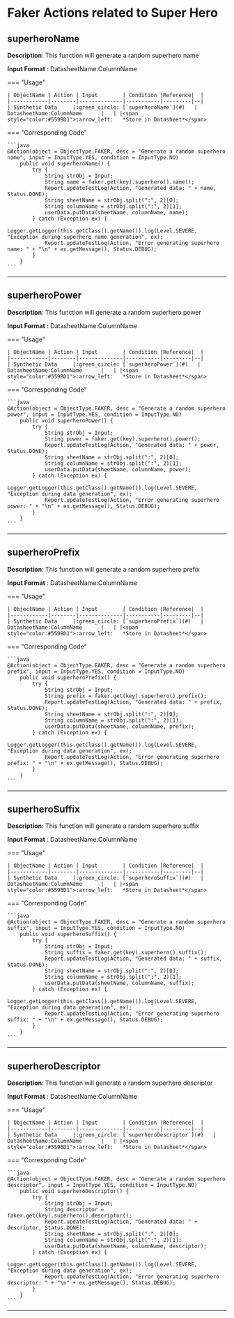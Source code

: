 # **Faker Actions related to Super Hero**

## **superheroName**

**Description**: This function will generate a random superhero name

**Input Format** : DatasheetName:ColumnName

=== "Usage"

    | ObjectName | Action | Input        | Condition |Reference|  |
    |------------|--------|--------------|-----------|---------|--|
    | Synthetic Data     |:green_circle: [`superheroName`](#)   | DatasheetName:ColumnName      |   | |<span style="color:#559BD1">:arrow_left:   *Store in Datasheet*</span> 

=== "Corresponding Code"

    ```java
    @Action(object = ObjectType.FAKER, desc = "Generate a random superhero name", input = InputType.YES, condition = InputType.NO)
        public void superheroName() {
            try {
                String strObj = Input;
                String name = faker.get(key).superhero().name();
                Report.updateTestLog(Action, "Generated data: " + name, Status.DONE);
                String sheetName = strObj.split(":", 2)[0];
                String columnName = strObj.split(":", 2)[1];
                userData.putData(sheetName, columnName, name);
            } catch (Exception ex) {
                Logger.getLogger(this.getClass().getName()).log(Level.SEVERE, "Exception during superhero name generation", ex);
                Report.updateTestLog(Action, "Error generating superhero name: " + "\n" + ex.getMessage(), Status.DEBUG);
            }
        }
    ```
-----------------------------------------------------

## **superheroPower**

**Description**: This function will generate a random superhero power

**Input Format** : DatasheetName:ColumnName

=== "Usage"

    | ObjectName | Action | Input        | Condition |Reference|  |
    |------------|--------|--------------|-----------|---------|--|
    | Synthetic Data     |:green_circle: [`superheroPower`](#)   | DatasheetName:ColumnName      |   | |<span style="color:#559BD1">:arrow_left:   *Store in Datasheet*</span> 

=== "Corresponding Code"

    ```java
    @Action(object = ObjectType.FAKER, desc = "Generate a random superhero power", input = InputType.YES, condition = InputType.NO)
        public void superheroPower() {
            try {
                String strObj = Input;
                String power = faker.get(key).superhero().power();
                Report.updateTestLog(Action, "Generated data: " + power, Status.DONE);
                String sheetName = strObj.split(":", 2)[0];
                String columnName = strObj.split(":", 2)[1];
                userData.putData(sheetName, columnName, power);
            } catch (Exception ex) {
                Logger.getLogger(this.getClass().getName()).log(Level.SEVERE, "Exception during data generation", ex);
                Report.updateTestLog(Action, "Error generating superhero power: " + "\n" + ex.getMessage(), Status.DEBUG);
            }
        }
    ```
-----------------------------------------------------

## **superheroPrefix**

**Description**: This function will generate a random superhero prefix

**Input Format** : DatasheetName:ColumnName

=== "Usage"

    | ObjectName | Action | Input        | Condition |Reference|  |
    |------------|--------|--------------|-----------|---------|--|
    | Synthetic Data     |:green_circle: [`superheroPrefix`](#)   | DatasheetName:ColumnName      |   | |<span style="color:#559BD1">:arrow_left:   *Store in Datasheet*</span> 

=== "Corresponding Code"

    ```java
    @Action(object = ObjectType.FAKER, desc = "Generate a random superhero prefix", input = InputType.YES, condition = InputType.NO)
        public void superheroPrefix() {
            try {
                String strObj = Input;
                String prefix = faker.get(key).superhero().prefix();
                Report.updateTestLog(Action, "Generated data: " + prefix, Status.DONE);
                String sheetName = strObj.split(":", 2)[0];
                String columnName = strObj.split(":", 2)[1];
                userData.putData(sheetName, columnName, prefix);
            } catch (Exception ex) {
                Logger.getLogger(this.getClass().getName()).log(Level.SEVERE, "Exception during data generation", ex);
                Report.updateTestLog(Action, "Error generating superhero prefix: " + "\n" + ex.getMessage(), Status.DEBUG);
            }
        }
    ```
-----------------------------------------------------

## **superheroSuffix**

**Description**: This function will generate a random superhero suffix

**Input Format** : DatasheetName:ColumnName

=== "Usage"

    | ObjectName | Action | Input        | Condition |Reference|  |
    |------------|--------|--------------|-----------|---------|--|
    | Synthetic Data     |:green_circle: [`superheroSuffix`](#)   | DatasheetName:ColumnName      |   | |<span style="color:#559BD1">:arrow_left:   *Store in Datasheet*</span> 

=== "Corresponding Code"

    ```java
    @Action(object = ObjectType.FAKER, desc = "Generate a random superhero suffix", input = InputType.YES, condition = InputType.NO)
        public void superheroSuffix() {
            try {
                String strObj = Input;
                String suffix = faker.get(key).superhero().suffix();
                Report.updateTestLog(Action, "Generated data: " + suffix, Status.DONE);
                String sheetName = strObj.split(":", 2)[0];
                String columnName = strObj.split(":", 2)[1];
                userData.putData(sheetName, columnName, suffix);
            } catch (Exception ex) {
                Logger.getLogger(this.getClass().getName()).log(Level.SEVERE, "Exception during data generation", ex);
                Report.updateTestLog(Action, "Error generating superhero suffix: " + "\n" + ex.getMessage(), Status.DEBUG);
            }
        }
    ```
-----------------------------------------------------

## **superheroDescriptor**

**Description**: This function will generate a random superhero descriptor

**Input Format** : DatasheetName:ColumnName

=== "Usage"

    | ObjectName | Action | Input        | Condition |Reference|  |
    |------------|--------|--------------|-----------|---------|--|
    | Synthetic Data     |:green_circle: [`superheroDescriptor`](#)   | DatasheetName:ColumnName      |   | |<span style="color:#559BD1">:arrow_left:   *Store in Datasheet*</span> 

=== "Corresponding Code"

    ```java
    @Action(object = ObjectType.FAKER, desc = "Generate a random superhero descriptor", input = InputType.YES, condition = InputType.NO)
        public void superheroDescriptor() {
            try {
                String strObj = Input;
                String descriptor = faker.get(key).superhero().descriptor();
                Report.updateTestLog(Action, "Generated data: " + descriptor, Status.DONE);
                String sheetName = strObj.split(":", 2)[0];
                String columnName = strObj.split(":", 2)[1];
                userData.putData(sheetName, columnName, descriptor);
            } catch (Exception ex) {
                Logger.getLogger(this.getClass().getName()).log(Level.SEVERE, "Exception during data generation", ex);
                Report.updateTestLog(Action, "Error generating superhero descriptor: " + "\n" + ex.getMessage(), Status.DEBUG);
            }
        }
    ```
-----------------------------------------------------